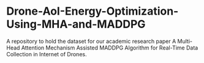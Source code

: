 # Drone-AoI-Energy-Optimization-Using-MHA-and-MADDPG
A repository to hold the dataset for our academic research paper A Multi-Head Attention Mechanism Assisted MADDPG Algorithm for Real-Time Data Collection in Internet of Drones.
